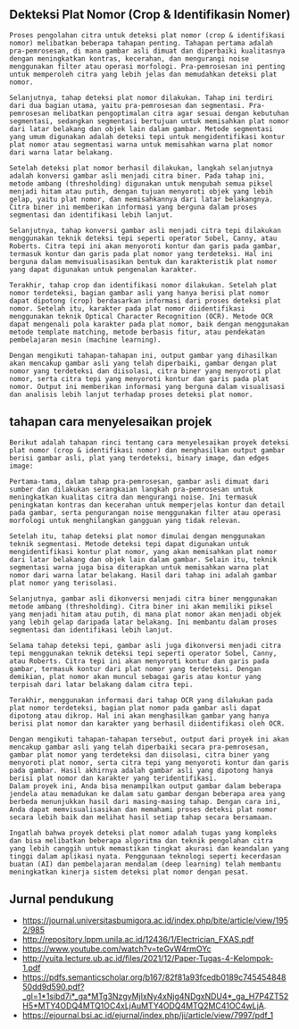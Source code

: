 
## Dekteksi Plat Nomor (Crop & Identifikasin Nomer)

    Proses pengolahan citra untuk deteksi plat nomor (crop & identifikasi nomor) melibatkan beberapa tahapan penting. Tahapan pertama adalah pra-pemrosesan, di mana gambar asli dimuat dan diperbaiki kualitasnya dengan meningkatkan kontras, kecerahan, dan mengurangi noise menggunakan filter atau operasi morfologi. Pra-pemrosesan ini penting untuk memperoleh citra yang lebih jelas dan memudahkan deteksi plat nomor.

    Selanjutnya, tahap deteksi plat nomor dilakukan. Tahap ini terdiri dari dua bagian utama, yaitu pra-pemrosesan dan segmentasi. Pra-pemrosesan melibatkan pengoptimalan citra agar sesuai dengan kebutuhan segmentasi, sedangkan segmentasi bertujuan untuk memisahkan plat nomor dari latar belakang dan objek lain dalam gambar. Metode segmentasi yang umum digunakan adalah deteksi tepi untuk mengidentifikasi kontur plat nomor atau segmentasi warna untuk memisahkan warna plat nomor dari warna latar belakang.

    Setelah deteksi plat nomor berhasil dilakukan, langkah selanjutnya adalah konversi gambar asli menjadi citra biner. Pada tahap ini, metode ambang (thresholding) digunakan untuk mengubah semua piksel menjadi hitam atau putih, dengan tujuan menyoroti objek yang lebih gelap, yaitu plat nomor, dan memisahkannya dari latar belakangnya. Citra biner ini memberikan informasi yang berguna dalam proses segmentasi dan identifikasi lebih lanjut.

    Selanjutnya, tahap konversi gambar asli menjadi citra tepi dilakukan menggunakan teknik deteksi tepi seperti operator Sobel, Canny, atau Roberts. Citra tepi ini akan menyoroti kontur dan garis pada gambar, termasuk kontur dan garis pada plat nomor yang terdeteksi. Hal ini berguna dalam memvisualisasikan bentuk dan karakteristik plat nomor yang dapat digunakan untuk pengenalan karakter.

    Terakhir, tahap crop dan identifikasi nomor dilakukan. Setelah plat nomor terdeteksi, bagian gambar asli yang hanya berisi plat nomor dapat dipotong (crop) berdasarkan informasi dari proses deteksi plat nomor. Setelah itu, karakter pada plat nomor diidentifikasi menggunakan teknik Optical Character Recognition (OCR). Metode OCR dapat mengenali pola karakter pada plat nomor, baik dengan menggunakan metode template matching, metode berbasis fitur, atau pendekatan pembelajaran mesin (machine learning).

    Dengan mengikuti tahapan-tahapan ini, output gambar yang dihasilkan akan mencakup gambar asli yang telah diperbaiki, gambar dengan plat nomor yang terdeteksi dan diisolasi, citra biner yang menyoroti plat nomor, serta citra tepi yang menyoroti kontur dan garis pada plat nomor. Output ini memberikan informasi yang berguna dalam visualisasi dan analisis lebih lanjut terhadap proses deteksi plat nomor.
    
## tahapan cara menyelesaikan projek

    Berikut adalah tahapan rinci tentang cara menyelesaikan proyek deteksi plat nomor (crop & identifikasi nomor) dan menghasilkan output gambar berisi gambar asli, plat yang terdeteksi, binary image, dan edges image:

    Pertama-tama, dalam tahap pra-pemrosesan, gambar asli dimuat dari sumber dan dilakukan serangkaian langkah pra-pemrosesan untuk meningkatkan kualitas citra dan mengurangi noise. Ini termasuk peningkatan kontras dan kecerahan untuk memperjelas kontur dan detail pada gambar, serta pengurangan noise menggunakan filter atau operasi morfologi untuk menghilangkan gangguan yang tidak relevan.

    Setelah itu, tahap deteksi plat nomor dimulai dengan menggunakan teknik segmentasi. Metode deteksi tepi dapat digunakan untuk mengidentifikasi kontur plat nomor, yang akan memisahkan plat nomor dari latar belakang dan objek lain dalam gambar. Selain itu, teknik segmentasi warna juga bisa diterapkan untuk memisahkan warna plat nomor dari warna latar belakang. Hasil dari tahap ini adalah gambar plat nomor yang terisolasi.

    Selanjutnya, gambar asli dikonversi menjadi citra biner menggunakan metode ambang (thresholding). Citra biner ini akan memiliki piksel yang menjadi hitam atau putih, di mana plat nomor akan menjadi objek yang lebih gelap daripada latar belakang. Ini membantu dalam proses segmentasi dan identifikasi lebih lanjut.

    Selama tahap deteksi tepi, gambar asli juga dikonversi menjadi citra tepi menggunakan teknik deteksi tepi seperti operator Sobel, Canny, atau Roberts. Citra tepi ini akan menyoroti kontur dan garis pada gambar, termasuk kontur dari plat nomor yang terdeteksi. Dengan demikian, plat nomor akan muncul sebagai garis atau kontur yang terpisah dari latar belakang dalam citra tepi.

    Terakhir, menggunakan informasi dari tahap OCR yang dilakukan pada plat nomor terdeteksi, bagian plat nomor pada gambar asli dapat dipotong atau dikrop. Hal ini akan menghasilkan gambar yang hanya berisi plat nomor dan karakter yang berhasil diidentifikasi oleh OCR.

    Dengan mengikuti tahapan-tahapan tersebut, output dari proyek ini akan mencakup gambar asli yang telah diperbaiki secara pra-pemrosesan, gambar plat nomor yang terdeteksi dan diisolasi, citra biner yang menyoroti plat nomor, serta citra tepi yang menyoroti kontur dan garis pada gambar. Hasil akhirnya adalah gambar asli yang dipotong hanya berisi plat nomor dan karakter yang teridentifikasi.
    Dalam proyek ini, Anda bisa menampilkan output gambar dalam beberapa jendela atau memadukan ke dalam satu gambar dengan beberapa area yang berbeda menunjukkan hasil dari masing-masing tahap. Dengan cara ini, Anda dapat memvisualisasikan dan memahami proses deteksi plat nomor secara lebih baik dan melihat hasil setiap tahap secara bersamaan.

    Ingatlah bahwa proyek deteksi plat nomor adalah tugas yang kompleks dan bisa melibatkan beberapa algoritma dan teknik pengolahan citra yang lebih canggih untuk memastikan tingkat akurasi dan keandalan yang tinggi dalam aplikasi nyata. Penggunaan teknologi seperti kecerdasan buatan (AI) dan pembelajaran mendalam (deep learning) telah membantu meningkatkan kinerja sistem deteksi plat nomor dengan pesat.


## Jurnal pendukung
* https://journal.universitasbumigora.ac.id/index.php/bite/article/view/1952/985
* http://repository.lppm.unila.ac.id/12436/1/Electrician_FXAS.pdf
* https://www.youtube.com/watch?v=teGvW4rmOYc
* http://yuita.lecture.ub.ac.id/files/2021/12/Paper-Tugas-4-Kelompok-1.pdf
* https://pdfs.semanticscholar.org/b167/82f81a93fcedb0189c74545484850dd9d590.pdf?_gl=1*1sibd7i*_ga*MTg3NzgyMjIxNy4xNjg4NDgxNDU4*_ga_H7P4ZT52H5*MTY4ODQ4MTQ1OC4xLjAuMTY4ODQ4MTQ2MC41OC4wLjA.
* https://ejournal.bsi.ac.id/ejurnal/index.php/ji/article/view/7997/pdf_1